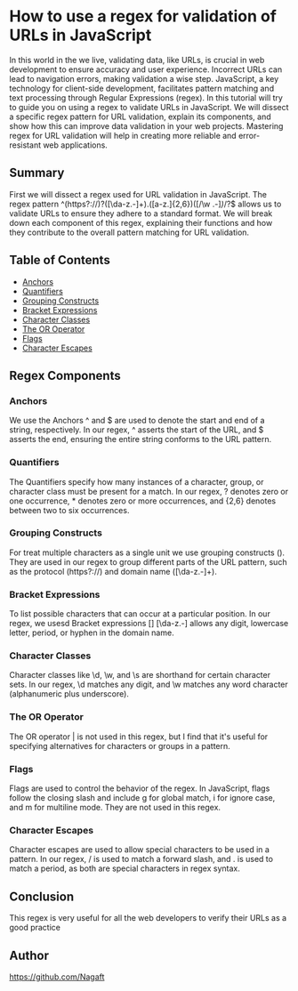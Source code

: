 # How to use a regex for validation of URLs in JavaScript

In this world in the we live, validating data, like URLs, is crucial in web development to ensure accuracy and user experience. Incorrect URLs can lead to navigation errors, making validation a wise step. JavaScript, a key technology for client-side development, facilitates pattern matching and text processing through Regular Expressions (regex). In this tutorial will try to guide you on using a regex to validate URLs in JavaScript. We will dissect a specific regex pattern for URL validation, explain its components, and show how this can improve data validation in your web projects. Mastering regex for URL validation will help in creating more reliable and error-resistant web applications.

## Summary

First we will dissect a regex used for URL validation in JavaScript. The regex pattern ^(https?:\/\/)?([\da-z\.-]+)\.([a-z\.]{2,6})([\/\w \.-]*)*\/?$ allows us to validate URLs to ensure they adhere to a standard format. We will break down each component of this regex, explaining their functions and how they contribute to the overall pattern matching for URL validation.


## Table of Contents

- [Anchors](#anchors)
- [Quantifiers](#quantifiers)
- [Grouping Constructs](#grouping-constructs)
- [Bracket Expressions](#bracket-expressions)
- [Character Classes](#character-classes)
- [The OR Operator](#the-or-operator)
- [Flags](#flags)
- [Character Escapes](#character-escapes)

## Regex Components

### Anchors

We use the Anchors ^ and $ are used to denote the start and end of a string, respectively. In our regex, ^ asserts the start of the URL, and $ asserts the end, ensuring the entire string conforms to the URL pattern.

### Quantifiers

The Quantifiers specify how many instances of a character, group, or character class must be present for a match. In our regex, ? denotes zero or one occurrence, * denotes zero or more occurrences, and {2,6} denotes between two to six occurrences.

### Grouping Constructs

For treat multiple characters as a single unit we use grouping constructs (). They are used in our regex to group different parts of the URL pattern, such as the protocol (https?:\/\/) and domain name ([\da-z\.-]+).

### Bracket Expressions

 To list possible characters that can occur at a particular position. In our regex, we usesd Bracket expressions [] [\da-z\.-] allows any digit, lowercase letter, period, or hyphen in the domain name.

### Character Classes

Character classes like \d, \w, and \s are shorthand for certain character sets. In our regex, \d matches any digit, and \w matches any word character (alphanumeric plus underscore).

### The OR Operator

The OR operator | is not used in this regex, but I find that it's useful for specifying alternatives for characters or groups in a pattern.

### Flags

Flags are used to control the behavior of the regex. In JavaScript, flags follow the closing slash and include g for global match, i for ignore case, and m for multiline mode. They are not used in this regex.

### Character Escapes

Character escapes are used to allow special characters to be used in a pattern. In our regex, \/ is used to match a forward slash, and \. is used to match a period, as both are special characters in regex syntax.

## Conclusion

This regex is very useful for all the web developers to verify their URLs as a good practice 

## Author
https://github.com/Nagaft